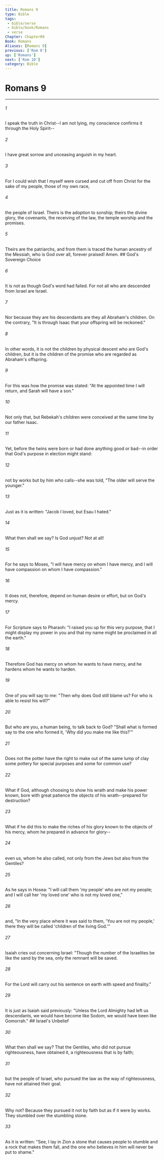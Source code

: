 ```yaml
---
title: Romans 9
type: Bible
tags:
 - bible/verse
 - bible/book/Romans
 - verse
Chapter: Chapter09
Book: Romans
Aliases: [Romans 9]
previous: ['Rom 8']
up: ['Romans']
next: ['Rom 10']
category: Bible
---
```

# Romans 9

***


###### 1 
I speak the truth in Christ--I am not lying, my conscience confirms it through the Holy Spirit-- 

###### 2 
I have great sorrow and unceasing anguish in my heart. 

###### 3 
For I could wish that I myself were cursed and cut off from Christ for the sake of my people, those of my own race, 

###### 4 
the people of Israel. Theirs is the adoption to sonship; theirs the divine glory, the covenants, the receiving of the law, the temple worship and the promises. 

###### 5 
Theirs are the patriarchs, and from them is traced the human ancestry of the Messiah, who is God over all, forever praised! Amen. ## God's Sovereign Choice 

###### 6 
It is not as though God's word had failed. For not all who are descended from Israel are Israel. 

###### 7 
Nor because they are his descendants are they all Abraham's children. On the contrary, "It is through Isaac that your offspring will be reckoned." 

###### 8 
In other words, it is not the children by physical descent who are God's children, but it is the children of the promise who are regarded as Abraham's offspring. 

###### 9 
For this was how the promise was stated: "At the appointed time I will return, and Sarah will have a son." 

###### 10 
Not only that, but Rebekah's children were conceived at the same time by our father Isaac. 

###### 11 
Yet, before the twins were born or had done anything good or bad--in order that God's purpose in election might stand: 

###### 12 
not by works but by him who calls--she was told, "The older will serve the younger." 

###### 13 
Just as it is written: "Jacob I loved, but Esau I hated." 

###### 14 
What then shall we say? Is God unjust? Not at all! 

###### 15 
For he says to Moses, "I will have mercy on whom I have mercy, and I will have compassion on whom I have compassion." 

###### 16 
It does not, therefore, depend on human desire or effort, but on God's mercy. 

###### 17 
For Scripture says to Pharaoh: "I raised you up for this very purpose, that I might display my power in you and that my name might be proclaimed in all the earth." 

###### 18 
Therefore God has mercy on whom he wants to have mercy, and he hardens whom he wants to harden. 

###### 19 
One of you will say to me: "Then why does God still blame us? For who is able to resist his will?" 

###### 20 
But who are you, a human being, to talk back to God? "Shall what is formed say to the one who formed it, 'Why did you make me like this?'" 

###### 21 
Does not the potter have the right to make out of the same lump of clay some pottery for special purposes and some for common use? 

###### 22 
What if God, although choosing to show his wrath and make his power known, bore with great patience the objects of his wrath--prepared for destruction? 

###### 23 
What if he did this to make the riches of his glory known to the objects of his mercy, whom he prepared in advance for glory-- 

###### 24 
even us, whom he also called, not only from the Jews but also from the Gentiles? 

###### 25 
As he says in Hosea: "I will call them 'my people' who are not my people; and I will call her 'my loved one' who is not my loved one," 

###### 26 
and, "In the very place where it was said to them, 'You are not my people,' there they will be called 'children of the living God.'" 

###### 27 
Isaiah cries out concerning Israel: "Though the number of the Israelites be like the sand by the sea, only the remnant will be saved. 

###### 28 
For the Lord will carry out his sentence on earth with speed and finality." 

###### 29 
It is just as Isaiah said previously: "Unless the Lord Almighty had left us descendants, we would have become like Sodom, we would have been like Gomorrah." ## Israel's Unbelief 

###### 30 
What then shall we say? That the Gentiles, who did not pursue righteousness, have obtained it, a righteousness that is by faith; 

###### 31 
but the people of Israel, who pursued the law as the way of righteousness, have not attained their goal. 

###### 32 
Why not? Because they pursued it not by faith but as if it were by works. They stumbled over the stumbling stone. 

###### 33 
As it is written: "See, I lay in Zion a stone that causes people to stumble and a rock that makes them fall, and the one who believes in him will never be put to shame." 
